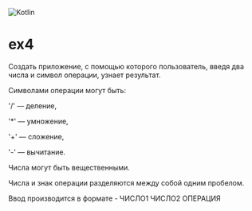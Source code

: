 ![Kotlin](https://img.shields.io/badge/Kotlin-9A00F5.svg?style=for-the-badge&logo=kotlin&logoColor=white)

# ex4

Создать приложение, с помощью которого пользователь, введя два числа и символ операции, узнает результат.

Символами операции могут быть: 

'/' — деление, 

'*' — умножение,

'+' — сложение,

'-' — вычитание.

Числа могут быть вещественными.

Числа и знак операции разделяются между собой одним пробелом.

Ввод производится в формате - ЧИСЛО1 ЧИСЛО2 ОПЕРАЦИЯ
